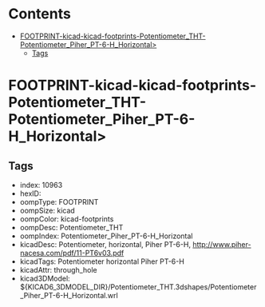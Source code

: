 



Contents
========

* [FOOTPRINT-kicad-kicad-footprints-Potentiometer_THT-Potentiometer_Piher_PT-6-H_Horizontal>](#footprint-kicad-kicad-footprints-potentiometer_tht-potentiometer_piher_pt-6-h_horizontal)
	* [Tags](#tags)

# FOOTPRINT-kicad-kicad-footprints-Potentiometer_THT-Potentiometer_Piher_PT-6-H_Horizontal>

## Tags

- index: 10963
- hexID: 
- oompType: FOOTPRINT
- oompSize: kicad
- oompColor: kicad-footprints
- oompDesc: Potentiometer_THT
- oompIndex: Potentiometer_Piher_PT-6-H_Horizontal
- kicadDesc: Potentiometer, horizontal, Piher PT-6-H, http://www.piher-nacesa.com/pdf/11-PT6v03.pdf
- kicadTags: Potentiometer horizontal Piher PT-6-H
- kicadAttr: through_hole
- kicad3DModel: ${KICAD6_3DMODEL_DIR}/Potentiometer_THT.3dshapes/Potentiometer_Piher_PT-6-H_Horizontal.wrl
